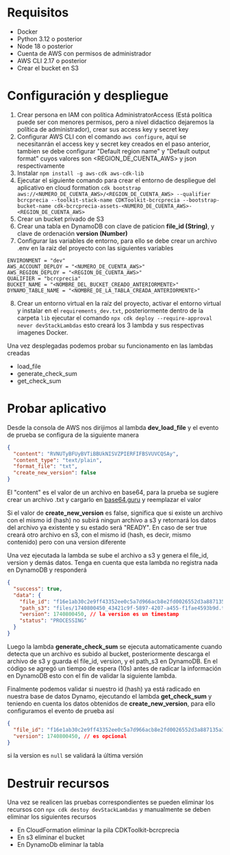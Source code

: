 # Requisitos
- Docker
- Python 3.12 o posterior
- Node 18 o posterior
- Cuenta de AWS con permisos de administrador
- AWS CLI 2.17 o posterior
- Crear el bucket en S3

# Configuración y despliegue
1. Crear persona en IAM con política AdministratorAccess (Está politica puede ser con menores permisos, pero a nivel didactico dejaremos la política de administrador), crear sus access key y secret key
2. Configurar AWS CLI con el comando `aws configure`, aquí se necesitanrán el access key y secret key creados en el paso anterior, tambien se debe configurar "Default region name" y "Default output format" cuyos valores son <REGION_DE_CUENTA_AWS> y json respectivamente
3. Instalar `npm install -g aws-cdk aws-cdk-lib`  
4. Ejecutar el siguiente comando para crear el entorno de despliegue del aplicativo en cloud formation `cdk bootstrap aws://<NUMERO_DE_CUENTA_AWS>/<REGION_DE_CUENTA_AWS> --qualifier bcrcprecia --toolkit-stack-name CDKToolkit-bcrcprecia --bootstrap-bucket-name cdk-bcrcprecia-assets-<NUMERO_DE_CUENTA_AWS>-<REGION_DE_CUENTA_AWS>`
5. Crear un bucket privado de S3
6. Crear una tabla en DynamoDB con clave de paticion **file_id (String)**, y clave de ordenación **version (Number)**
7. Configurar las variables de entorno, para ello se debe crear un archivo .env en la raiz del proyecto con las siguientes variables

```text
ENVIRONMENT = "dev"
AWS_ACCOUNT_DEPLOY = "<NUMERO_DE_CUENTA_AWS>"
AWS_REGION_DEPLOY = "<REGION_DE_CUENTA_AWS>"
QUALIFIER = "bcrcprecia"
BUCKET_NAME = "<NOMBRE_DEL_BUCKET_CREADO_ANTERIORMENTE>"
DYNAMO_TABLE_NAME = "<NOMBRE_DE_LA_TABLA_CREADA_ANTERIORMENTE>"
```

8. Crear un entorno virtual en la raíz del proyecto, activar el entorno virtual y instalar en el `requirements_dev.txt`, posteriormente dentro de la carpeta `lib` ejecutar el comando `npx cdk deploy --require-approval never devStackLambdas` esto creará los 3 lambda y sus respectivas imagenes Docker.

Una vez desplegadas podemos probar su funcionamento en las lambdas creadas
- load_file
- generate_check_sum
- get_check_sum

# Probar aplicativo

Desde la consola de AWS nos dirijimos al lambda **dev_load_file** y el evento de prueba se configura de la siguiente manera
```json
{
  "content": "RVNUTyBFUyBVTiBBUkNISVZPIERFIFBSVUVCQSAy",
  "content_type": "text/plain",
  "format_file": "txt",
  "create_new_version": false 
}
```

El "content" es el valor de un archivo en base64, para la prueba se sugiere crear un archivo .txt y cargarlo en [base64.guru](https://base64.guru/converter/encode/file) y reemplazar el valor

Si el valor de **create_new_version** es false, significa que si existe un archivo con el mismo id (hash) no subirá ningun archivo a s3 y retornará los datos del archivo ya existente y su estado será "READY". En caso de ser true creará otro archivo en s3, con el mismo id (hash, es decir, mismo contenido) pero con una version diferente

Una vez ejecutada la lambda se sube el archivo a s3 y genera el file_id, version y demás datos. Tenga en cuenta que esta lambda no registra nada en DynamoDB y responderá
```json
{
  "success": true,
  "data": {
    "file_id": "f16e1ab30c2e9ff43352ee0c5a7d966acb8e2fd0026552d3a887135a3254d8d4",
    "path_s3": "files/1740800450_43421c9f-5897-4207-a455-f1fae4593b9d.txt",
    "version": 1740800450, // la version es un timestamp
    "status": "PROCESSING"
  }
}
```
Luego la lambda **generate_check_sum** se ejecuta automaticamente cuando detecta que un archivo es subido al bucket, posteriormente descarga el archivo de s3 y guarda el file_id, version, y el path_s3 en DynamoDB. En el código se agregó un tiempo de espera (10s) antes de radicar la información en DynamoDB esto con el fin de validar la siguiente lambda.

Finalmente podemos validar si nuestro id (hash) ya está radicado en nuestra base de datos Dynamo, ejecutando el lambda **get_check_sum** y teniendo en cuenta los datos obtenidos de **create_new_version**, para ello configuramos el evento de prueba así

```json
{
  "file_id": "f16e1ab30c2e9ff43352ee0c5a7d966acb8e2fd0026552d3a887135a3254d8d4",
  "version": 1740800450, // es opcional
}
```

si la version es `null` se validará la última versión

# Destruir recursos
Una vez se realicen las pruebas correspondientes se pueden eliminar los recursos con `npx cdk destoy devStackLambdas` y manualmente se deben eliminar los siguientes recursos
- En CloudFormation eliminar la pila CDKToolkit-bcrcprecia
- En s3 eliminar el bucket
- En DynamoDb eliminar la tabla
